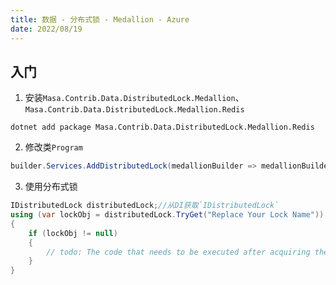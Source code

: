 ```yaml
---
title: 数据 - 分布式锁 - Medallion - Azure
date: 2022/08/19
---
```


## 入门

1. 安装`Masa.Contrib.Data.DistributedLock.Medallion`、`Masa.Contrib.Data.DistributedLock.Medallion.Redis`

``` shell
dotnet add package Masa.Contrib.Data.DistributedLock.Medallion.Redis
```

2. 修改类`Program`

``` C#
builder.Services.AddDistributedLock(medallionBuilder => medallionBuilder.UseAzure("Replace Your connectionString", "Replace your blobContainerName"));
```

3. 使用分布式锁

``` C#
IDistributedLock distributedLock;//从DI获取`IDistributedLock`
using (var lockObj = distributedLock.TryGet("Replace Your Lock Name"))
{
    if (lockObj != null)
    {
        // todo: The code that needs to be executed after acquiring the distributed lock
    }
}
```